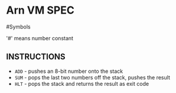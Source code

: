 # Arn VM SPEC

#Symbols

'#' means number constant

## INSTRUCTIONS

* `ADD`     - pushes an 8-bit number onto the stack
* `SUM`     - pops the last two numbers off the stack, pushes the result
* `HLT`     - pops the stack and returns the result as exit code
